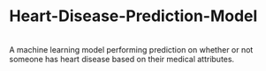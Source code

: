 # Heart-Disease-Prediction-Model
<br>A machine learning model performing prediction on whether or not someone has heart disease based on their medical attributes.</br>

